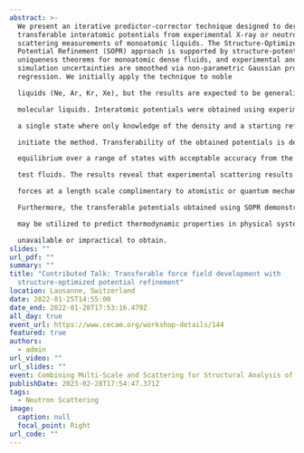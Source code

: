 ```yaml
---
abstract: >-
  We present an iterative predictor-corrector technique designed to derive
  transferable interatomic potentials from experimental X-ray or neutron
  scattering measurements of monoatomic liquids. The Structure-Optimized
  Potential Refinement (SOPR) approach is supported by structure-potential
  uniqueness theorems for monoatomic dense fluids, and experimental and
  simulation uncertainties are smoothed via non-parametric Gaussian process
  regression. We initially apply the technique to noble

  liquids (Ne, Ar, Kr, Xe), but the results are expected to be generalizable to other monatomic and

  molecular liquids. Interatomic potentials were obtained using experimental scattering measurements at

  a single state where only knowledge of the density and a starting reference potential are required to

  initiate the method. Transferability of the obtained potentials is demonstrated by predicting vapor liquid

  equilibrium over a range of states with acceptable accuracy from the triple to the critical point for the

  test fluids. The results reveal that experimental scattering results provide crucial insight into interatomic

  forces at a length scale complimentary to atomistic or quantum mechanical simulation techniques.

  Furthermore, the transferable potentials obtained using SOPR demonstrate that scattering experiments

  may be utilized to predict thermodynamic properties in physical systems where experimental data is

  unavailable or impractical to obtain.
slides: ""
url_pdf: ""
summary: ""
title: "Contributed Talk: Transferable force field development with
  structure-optimized potential refinement"
location: Lausanne, Switzerland
date: 2022-01-25T14:55:00
date_end: 2022-01-28T17:53:16.479Z
all_day: true
event_url: https://www.cecam.org/workshop-details/144
featured: true
authors:
  - admin
url_video: ""
url_slides: ""
event: Combining Multi-Scale and Scattering for Structural Analysis of Complex Systems
publishDate: 2023-02-28T17:54:47.371Z
tags:
  - Neutron Scattering
image:
  caption: null
  focal_point: Right
url_code: ""
---
```

